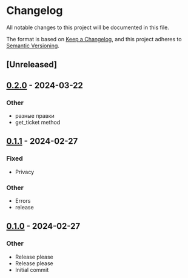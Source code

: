# Changelog
All notable changes to this project will be documented in this file.

The format is based on [Keep a Changelog](https://keepachangelog.com/en/1.0.0/),
and this project adheres to [Semantic Versioning](https://semver.org/spec/v2.0.0.html).

## [Unreleased]

## [0.2.0](https://github.com/averichev/fns-api-client/compare/v0.1.1...v0.2.0) - 2024-03-22

### Other
- разные правки
- get_ticket method

## [0.1.1](https://github.com/averichev/fns-api-client/compare/v0.1.0...v0.1.1) - 2024-02-27

### Fixed
- Privacy

### Other
- Errors
- release

## [0.1.0](https://github.com/averichev/fns-api-client/releases/tag/v0.1.0) - 2024-02-27

### Other
- Release please
- Release please
- Initial commit
